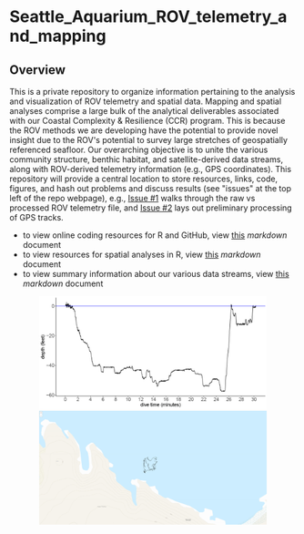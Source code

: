# Seattle_Aquarium_ROV_telemetry_and_mapping

## Overview

This is a private repository to organize information pertaining to the analysis and visualization of ROV telemetry and spatial data. Mapping and spatial analyses comprise a large bulk of the analytical deliverables associated with our Coastal Complexity & Resilience (CCR) program. This is because the ROV methods we are developing have the potential to provide novel insight due to the ROV's potential to survey large stretches of geospatially referenced seafloor. Our overarching objective is to unite the various community structure, benthic habitat, and satellite-derived data streams, along with ROV-derived telemetry information (e.g., GPS coordinates). This repository will provide a central location to store resources, links, code, figures, and hash out problems and discuss results (see "issues" at the top left of the repo webpage), e.g., [Issue #1](https://github.com/zhrandell/Seattle_Aquarium_ROV_telemetry_and_mapping/issues/1) walks through the raw vs processed ROV telemetry file, and [Issue #2](https://github.com/zhrandell/Seattle_Aquarium_ROV_telemetry_and_mapping/issues/2) lays out preliminary processing of GPS tracks. 

* to view online coding resources for R and GitHub, view [this](https://github.com/zhrandell/Seattle_Aquarium_ROV_telemetry_and_mapping/blob/main/documents/coding_resources.md) *markdown* document
* to view resources for spatial analyses in R, view [this](https://github.com/zhrandell/Seattle_Aquarium_ROV_telemetry_and_mapping/blob/main/documents/spatial_resources.md) *markdown* document
* to view summary information about our various data streams, view [this](https://github.com/zhrandell/Seattle_Aquarium_ROV_telemetry_and_mapping/blob/main/documents/data_streams.md) *markdown* document

<p align="center">
  <img src="figures/2022_08_01_Mushroom-Rock_depthlog1024_1.png" width="400" />
  <img src="figures/MapZoomed.png" width="400" />
</p>


